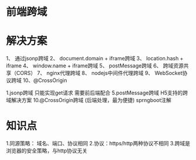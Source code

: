 # 前端跨域

# 解决方案
1、 通过jsonp跨域
2、 document.domain + iframe跨域
3、 location.hash + iframe
4、 window.name + iframe跨域
5、 postMessage跨域
6、 跨域资源共享（CORS）
7、 nginx代理跨域
8、 nodejs中间件代理跨域
9、 WebSocket协议跨域
10、@CrossOrigin


1.jsonp跨域
    只能实现get请求
    需要前后端配合
5.postMessage跨域
    H5支持的跨域解决方案
10.@CrossOrigin跨域 (后端处理，最为便捷)
    sprngboot注解


# 知识点
1.同源策略： 域名、端口、协议相同
2.协议：https/http两种协议不相同
3.跨域是浏览器的安全策略，与http协议无关

